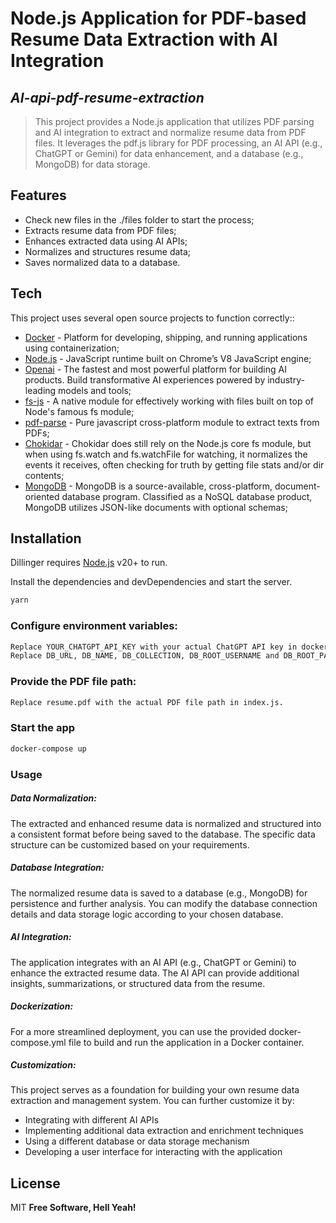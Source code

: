 # Node.js Application for PDF-based Resume Data Extraction with AI Integration
## _AI-api-pdf-resume-extraction_

> This project provides a Node.js application
> that utilizes PDF parsing and AI integration
> to extract and normalize resume data from PDF files.
> It leverages the pdf.js library for PDF processing,
> an AI API (e.g., ChatGPT or Gemini) for data enhancement,
> and a database (e.g., MongoDB) for data storage.

## Features

- Check new files in the ./files folder to start the process;
- Extracts resume data from PDF files;
- Enhances extracted data using AI APIs;
- Normalizes and structures resume data;
- Saves normalized data to a database.

## Tech

This project uses several open source projects to function correctly::

- [Docker] - Platform for developing, shipping, and running applications using containerization;
- [Node.js] - JavaScript runtime built on Chrome’s V8 JavaScript engine;
- [Openai] - The fastest and most powerful platform for building AI products. Build transformative AI experiences powered by industry-leading models and tools;
- [fs-js] - A native module for effectively working with files built on top of Node's famous fs module;
- [pdf-parse] - Pure javascript cross-platform module to extract texts from PDFs;
- [Chokidar] - Chokidar does still rely on the Node.js core fs module, but when using fs.watch and fs.watchFile for watching, it normalizes the events it receives, often checking for truth by getting file stats and/or dir contents;
- [MongoDB] - MongoDB is a source-available, cross-platform, document-oriented database program. Classified as a NoSQL database product, MongoDB utilizes JSON-like documents with optional schemas;

## Installation

Dillinger requires [Node.js](https://nodejs.org/) v20+ to run.

Install the dependencies and devDependencies and start the server.

```bash
yarn
```
### Configure environment variables:

```sh
Replace YOUR_CHATGPT_API_KEY with your actual ChatGPT API key in docker-compose file.
Replace DB_URL, DB_NAME, DB_COLLECTION, DB_ROOT_USERNAME and DB_ROOT_PASSWORD with your database connection details in docker-compose file.
```

### Provide the PDF file path:

```sh
Replace resume.pdf with the actual PDF file path in index.js.
```

### Start the app

```bash
docker-compose up
```

### Usage
##### Data Normalization:

The extracted and enhanced resume data is normalized and structured into a consistent format before being saved to the database. The specific data structure can be customized based on your requirements.

##### Database Integration:

The normalized resume data is saved to a database (e.g., MongoDB) for persistence and further analysis. You can modify the database connection details and data storage logic according to your chosen database.

##### AI Integration:

The application integrates with an AI API (e.g., ChatGPT or Gemini) to enhance the extracted resume data. The AI API can provide additional insights, summarizations, or structured data from the resume.

##### Dockerization:

For a more streamlined deployment, you can use the provided docker-compose.yml file to build and run the application in a Docker container.

##### Customization:

This project serves as a foundation for building your own resume data extraction and management system. You can further customize it by:

- Integrating with different AI APIs
- Implementing additional data extraction and enrichment techniques
- Using a different database or data storage mechanism
- Developing a user interface for interacting with the application


## License

MIT
**Free Software, Hell Yeah!**

[//]: # (These are reference links used in the body of this note and get stripped out when the markdown processor does its job. There is no need to format nicely because it shouldn't be seen. Thanks SO - http://stackoverflow.com/questions/4823468/store-comments-in-markdown-syntax)
[Docker]: <https://docs.docker.com/>
[Openai]: <https://openai.com/api>
[Node.js]: <https://nodejs.org/docs/latest/api/>
[fs-js]: <https://www.npmjs.com/package/fs-js>
[pdf-parse]: <https://www.npmjs.com/package/pdf-parse>
[Chokidar]: <https://www.npmjs.com/package/chokidar>
[MongoDB]: <https://www.mongodb.com/>

